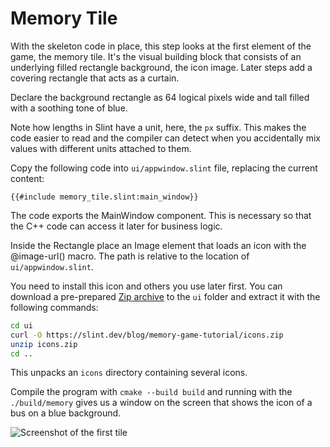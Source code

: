 <!-- Copyright © SixtyFPS GmbH <info@slint.dev> ; SPDX-License-Identifier: MIT -->

# Memory Tile

With the skeleton code in place, this step looks at the first element of the game, the memory tile. It's the
visual building block that consists of an underlying filled rectangle background, the icon image. Later steps add a covering rectangle that acts as a curtain.

Declare the background rectangle as 64 logical pixels wide and tall
filled with a soothing tone of blue.

Note how lengths in Slint have a unit, here, the `px` suffix.
This makes the code easier to read and the compiler can detect when you accidentally
mix values with different units attached to them.

Copy the following code into `ui/appwindow.slint` file, replacing the current content:

```slint
{{#include memory_tile.slint:main_window}}
```

The code exports the <span class="hljs-title">MainWindow</span> component. This is necessary so that the C++ code can access it later for business logic.

Inside the <span class="hljs-built_in">Rectangle</span> place an <span class="hljs-built_in">Image</span> element that
loads an icon with the <span class="hljs-built_in">@image-url()</span> macro. The path is relative to the location of `ui/appwindow.slint`.

You need to install this icon and others you use later first. You can download a pre-prepared
[Zip archive](https://slint.dev/blog/memory-game-tutorial/icons.zip) to the `ui` folder and extract it with the
following commands:

```sh
cd ui
curl -O https://slint.dev/blog/memory-game-tutorial/icons.zip
unzip icons.zip
cd ..
```

This unpacks an `icons` directory containing several icons.

Compile the program with `cmake --build build` and running with the `./build/memory` gives us a
window on the screen that shows the icon of a bus on a blue background.

![Screenshot of the first tile](https://slint.dev/blog/memory-game-tutorial/memory-tile.png "Memory Tile Screenshot")
